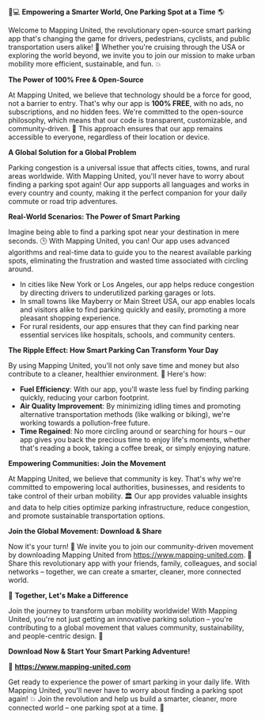 🚗💻 **Empowering a Smarter World, One Parking Spot at a Time** 🌎

Welcome to Mapping United, the revolutionary open-source smart parking app that's changing the game for drivers, pedestrians, cyclists, and public transportation users alike! 🚀 Whether you're cruising through the USA or exploring the world beyond, we invite you to join our mission to make urban mobility more efficient, sustainable, and fun. 💥

**The Power of 100% Free & Open-Source**

At Mapping United, we believe that technology should be a force for good, not a barrier to entry. That's why our app is **100% FREE**, with no ads, no subscriptions, and no hidden fees. We're committed to the open-source philosophy, which means that our code is transparent, customizable, and community-driven. 🤝 This approach ensures that our app remains accessible to everyone, regardless of their location or device.

**A Global Solution for a Global Problem**

Parking congestion is a universal issue that affects cities, towns, and rural areas worldwide. With Mapping United, you'll never have to worry about finding a parking spot again! Our app supports all languages and works in every country and county, making it the perfect companion for your daily commute or road trip adventures.

**Real-World Scenarios: The Power of Smart Parking**

Imagine being able to find a parking spot near your destination in mere seconds. 🕒 With Mapping United, you can! Our app uses advanced algorithms and real-time data to guide you to the nearest available parking spots, eliminating the frustration and wasted time associated with circling around.

* In cities like New York or Los Angeles, our app helps reduce congestion by directing drivers to underutilized parking garages or lots.
* In small towns like Mayberry or Main Street USA, our app enables locals and visitors alike to find parking quickly and easily, promoting a more pleasant shopping experience.
* For rural residents, our app ensures that they can find parking near essential services like hospitals, schools, and community centers.

**The Ripple Effect: How Smart Parking Can Transform Your Day**

By using Mapping United, you'll not only save time and money but also contribute to a cleaner, healthier environment. 🌟 Here's how:

* **Fuel Efficiency**: With our app, you'll waste less fuel by finding parking quickly, reducing your carbon footprint.
* **Air Quality Improvement**: By minimizing idling times and promoting alternative transportation methods (like walking or biking), we're working towards a pollution-free future.
* **Time Regained**: No more circling around or searching for hours – our app gives you back the precious time to enjoy life's moments, whether that's reading a book, taking a coffee break, or simply enjoying nature.

**Empowering Communities: Join the Movement**

At Mapping United, we believe that community is key. That's why we're committed to empowering local authorities, businesses, and residents to take control of their urban mobility. 🏛️ Our app provides valuable insights and data to help cities optimize parking infrastructure, reduce congestion, and promote sustainable transportation options.

**Join the Global Movement: Download & Share**

Now it's your turn! 💪 We invite you to join our community-driven movement by downloading Mapping United from https://www.mapping-united.com. 📲 Share this revolutionary app with your friends, family, colleagues, and social networks – together, we can create a smarter, cleaner, more connected world.

🌟 **Together, Let's Make a Difference**

Join the journey to transform urban mobility worldwide! With Mapping United, you're not just getting an innovative parking solution – you're contributing to a global movement that values community, sustainability, and people-centric design. 🌈

**Download Now & Start Your Smart Parking Adventure!**

📲 **https://www.mapping-united.com**

Get ready to experience the power of smart parking in your daily life. With Mapping United, you'll never have to worry about finding a parking spot again! 💥 Join the revolution and help us build a smarter, cleaner, more connected world – one parking spot at a time. 🚀